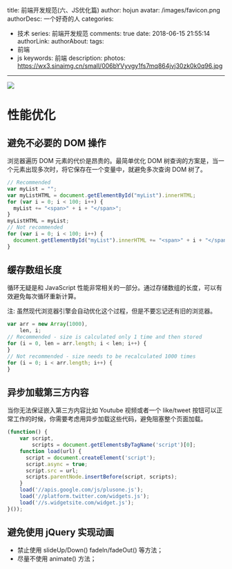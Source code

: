 title: 前端开发规范(六、JS优化篇)
author: hojun
avatar: /images/favicon.png
authorDesc: 一个好奇的人
categories: 
 - 技术
series: 前端开发规范
comments: true
date: 2018-06-15 21:55:14
authorLink:
authorAbout:
tags:
 - 前端
 - js
keywords: 前端
description:
photos: https://wx3.sinaimg.cn/small/006bYVyvgy1fs7mq864jvj30zk0k0q96.jpg
---
![](https://wx3.sinaimg.cn/large/006bYVyvgy1fs7mq864jvj30zk0k0q96.jpg)
# 性能优化

## 避免不必要的 DOM 操作

浏览器遍历 DOM 元素的代价是昂贵的。最简单优化 DOM 树查询的方案是，当一个元素出现多次时，将它保存在一个变量中，就避免多次查询 DOM 树了。
```js
// Recommended
var myList = "";
var myListHTML = document.getElementById("myList").innerHTML;
for (var i = 0; i < 100; i++) {
  myList += "<span>" + i + "</span>";
}
myListHTML = myList;
// Not recommended
for (var i = 0; i < 100; i++) {
  document.getElementById("myList").innerHTML += "<span>" + i + "</span>";
}
```

## 缓存数组长度

循环无疑是和 JavaScript 性能非常相关的一部分。通过存储数组的长度，可以有效避免每次循环重新计算。

注: 虽然现代浏览器引擎会自动优化这个过程，但是不要忘记还有旧的浏览器。
```js
var arr = new Array(1000),
    len, i;
// Recommended - size is calculated only 1 time and then stored
for (i = 0, len = arr.length; i < len; i++) {
}
// Not recommended - size needs to be recalculated 1000 times
for (i = 0; i < arr.length; i++) {
}
```

## 异步加载第三方内容

当你无法保证嵌入第三方内容比如 Youtube 视频或者一个 like/tweet 按钮可以正常工作的时候，你需要考虑用异步加载这些代码，避免阻塞整个页面加载。
```js
(function() {
    var script,
        scripts = document.getElementsByTagName('script')[0];
    function load(url) {
      script = document.createElement('script');
      script.async = true;
      script.src = url;
      scripts.parentNode.insertBefore(script, scripts);
    }
    load('//apis.google.com/js/plusone.js');
    load('//platform.twitter.com/widgets.js');
    load('//s.widgetsite.com/widget.js');
}());
```

## 避免使用 jQuery 实现动画

 - 禁止使用 slideUp/Down() fadeIn/fadeOut() 等方法；
 - 尽量不使用 animate() 方法；